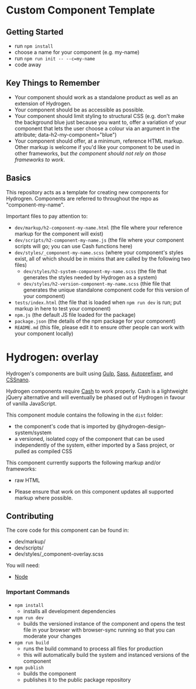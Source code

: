 # Custom Component Template

## Getting Started

- run `npm install`
- choose a name for your component (e.g. my-name)
- run `npm run init -- --c=my-name`
- code away

## Key Things to Remember
- Your component should work as a standalone product as well as an extension of Hydrogen.
- Your component should be as accessible as possible.
- Your component should limit styling to structural CSS (e.g. don't make the background blue just because you want to, offer a variation of your component that lets the user choose a colour via an argument in the attribute; data-h2-my-component="blue")
- Your component should offer, at a minimum, reference HTML markup. Other markup is welcome if you'd like your component to be used in other frameworks, but *the component should not rely on those frameworks to work*.


## Basics

This repository acts as a template for creating new components for Hydrogren. Components are referred to throughout the repo as "component-my-name".

Important files to pay attention to:
- `dev/markup/h2-component-my-name.html` (the file where your reference markup for the component will exist)
- `dev/scripts/h2-component-my-name.js` (the file where your component scripts will go; you can use Cash functions here)
- `dev/styles/_component-my-name.scss` (where your component's styles exist, all of which should be in mixins that are called by the following two files)
  - `dev/styles/h2-system-component-my-name.scss` (the file that generates the styles needed by Hydrogen as a system)
  - `dev/styles/h2-version-component-my-name.scss` (thie file that generates the unique standalone component code for this version of your component)
- `tests/index.html` (the file that is loaded when `npm run dev` is run; put markup in here to test your component)
- `npm.js` (the default JS file loaded for the package)
- `package.json` (the details of the npm package for your component)
- `README.md` (this file, please edit it to ensure other people can work with your component locally)

# Hydrogen: overlay

Hydrogen's components are built using [Gulp](https://gulpjs.com/), [Sass](https://sass-lang.com), [Autoprefixer](https://github.com/postcss/autoprefixer), and [CSSnano](https://cssnano.co/).

Hydrogen components require [Cash](https://kenwheeler.github.io/cash/) to work properly. Cash is a lightweight jQuery alternative and will eventually be phased out of Hydrogen in favour of vanilla JavaScript.

This component module contains the following in the `dist` folder:
- the component's code that is imported by @hydrogen-design-system/system
- a versioned, isolated copy of the component that can be used independently of the system, either imported by a Sass project, or pulled as compiled CSS

This component currently supports the following markup and/or frameworks:
- raw HTML

* Please ensure that work on this component updates all supported markup where possible.

## Contributing

The core code for this component can be found in:
- dev/markup/
- dev/scripts/
- dev/styles/_component-overlay.scss

You will need:
- [Node](https://nodejs.org/en/)

### Important Commands
- `npm install`
  - installs all development dependencies
- `npm run dev`
  - builds the versioned instance of the component and opens the test file in your browser with browser-sync running so that you can moderate your changes
- `npm run build`
  - runs the build command to process all files for production
  - this will automatically build the system and instanced versions of the component
- `npm publish`
  - builds the component
  - publishes it to the public package repository